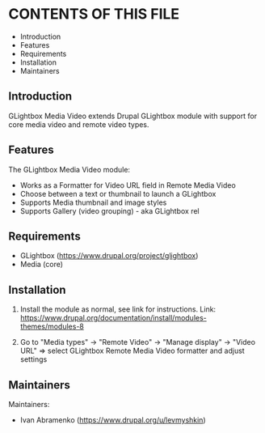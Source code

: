 # CONTENTS OF THIS FILE

- Introduction
- Features
- Requirements
- Installation
- Maintainers

## Introduction

GLightbox Media Video extends Drupal GLightbox module with support for core media video and remote video types.

## Features

The GLightbox Media Video module:

- Works as a Formatter for Video URL field in Remote Media Video
- Choose between a text or thumbnail to launch a GLightbox
- Supports Media thumbnail and image styles
- Supports Gallery (video grouping) - aka GLightbox rel

## Requirements

- GLightbox (https://www.drupal.org/project/glightbox)
- Media (core)

## Installation

1. Install the module as normal, see link for instructions.
   Link: https://www.drupal.org/documentation/install/modules-themes/modules-8

2. Go to "Media types" -> "Remote Video" -> "Manage display" -> "Video URL" => select GLightbox Remote Media Video formatter and adjust settings

## Maintainers

Maintainers:

- Ivan Abramenko (https://www.drupal.org/u/levmyshkin)
